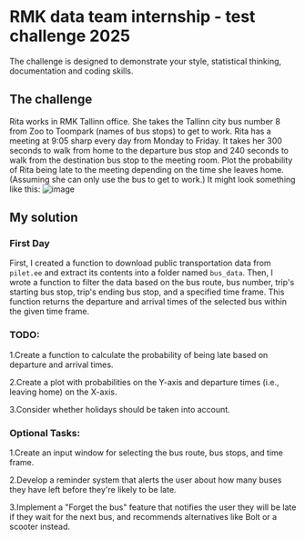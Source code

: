 # RMK data team internship - test challenge 2025
The challenge is designed to demonstrate your style, statistical thinking, documentation and coding skills.
## The challenge
Rita works in RMK Tallinn office. She takes the Tallinn city bus number 8 from Zoo to Toompark (names of
bus stops) to get to work.
Rita has a meeting at 9:05 sharp every day from Monday to Friday. It takes her 300 seconds to walk from
home to the departure bus stop and 240 seconds to walk from the destination bus stop to the meeting
room.
Plot the probability of Rita being late to the meeting depending on the time she leaves home. (Assuming
she can only use the bus to get to work.)
It might look something like this:
![image](https://github.com/user-attachments/assets/f635bdd3-b692-4525-87a6-2db267df1b80)

## My solution
### First Day
First, I created a function to download public transportation data from `pilet.ee` and extract its contents into a folder named `bus_data`. 
Then, I wrote a function to filter the data based on the bus route, bus number, trip's starting bus stop, trip's ending bus stop, and a specified time frame. 
This function returns the departure and arrival times of the selected bus within the given time frame.

### TODO:
1.Create a function to calculate the probability of being late based on departure and arrival times.

2.Create a plot with probabilities on the Y-axis and departure times (i.e., leaving home) on the X-axis.

3.Consider whether holidays should be taken into account.

### Optional Tasks:
1.Create an input window for selecting the bus route, bus stops, and time frame.

2.Develop a reminder system that alerts the user about how many buses they have left before they're likely to be late.

3.Implement a "Forget the bus" feature that notifies the user they will be late if they wait for the next bus, and recommends alternatives like Bolt or a scooter instead.
